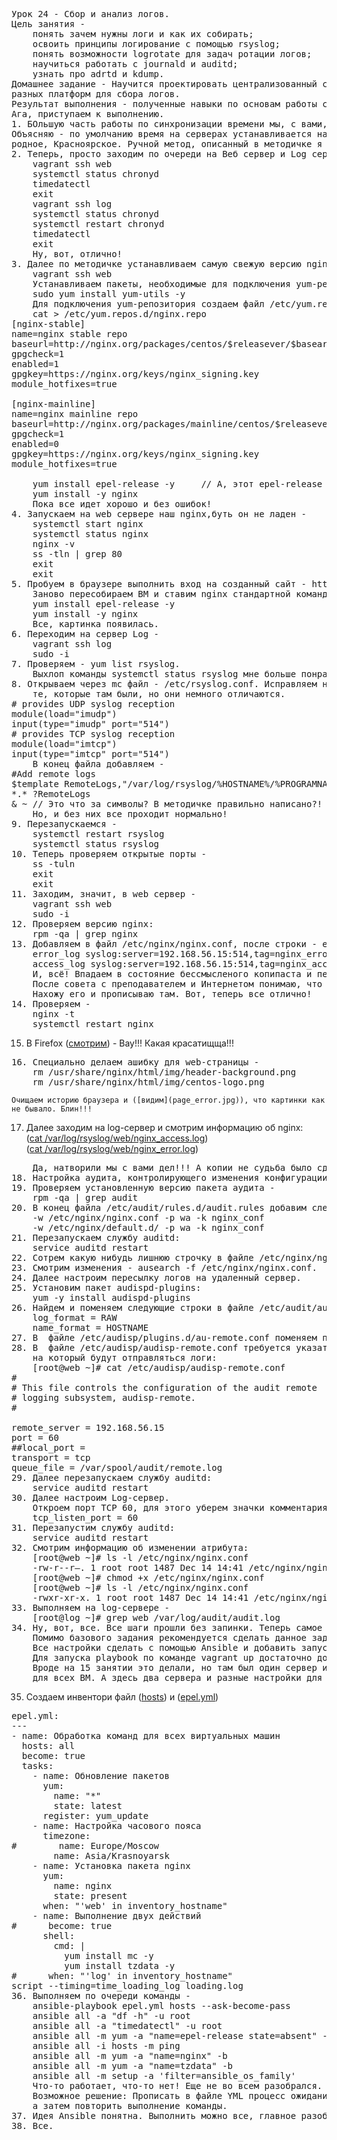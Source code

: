 <pre>
Урок 24 - Сбор и анализ логов.
Цель занятия -
	понять зачем нужны логи и как их собирать;
	освоить принципы логирование с помощью rsyslog;
	понять возможности logrotate для задач ротации логов;
	научиться работать с journald и auditd;
	узнать про adrtd и kdump.
Домашнее задание - Научится проектировать централизованный сбор логов. Рассмотреть особенности 
разных платформ для сбора логов.
Результат выполнения - полученные навыки по основам работы с rsyslog, logrotate, journald, auditd, abrtd и kdump.
Ага, приступаем к выполнению.
1. БОльшую часть работы по синхронизации времени мы, с вами, выполняем в Vagrantfile.
Объясняю - по умолчанию время на серверах устанавливается на UTC+0, а, нам надо, что бы было наше,
родное, Красноярское. Ручной метод, описанный в методичке я проверял - тоже работает.
2. Теперь, просто заходим по очереди на Веб сервер и Log сервер и проверяем время - одинаковое, Красноярское.
	vagrant ssh web
	systemctl status chronyd
	timedatectl
	exit
	vagrant ssh log
	systemctl status chronyd
	systemctl restart chronyd
	timedatectl
	exit
	Ну, вот, отлично!
3. Далее по методичке устанавливаем самую свежую версию nginx на виртуальной машине web -
	vagrant ssh web
	Устанавливаем пакеты, необходимые для подключения yum-репозитория:
	sudo yum install yum-utils -y
	Для подключения yum-репозитория создаем файл /etc/yum.repos.d/nginx.repo для скачивания самой свежей версии -
	cat > /etc/yum.repos.d/nginx.repo
[nginx-stable]
name=nginx stable repo
baseurl=http://nginx.org/packages/centos/$releasever/$basearch/
gpgcheck=1
enabled=1
gpgkey=https://nginx.org/keys/nginx_signing.key
module_hotfixes=true

[nginx-mainline]
name=nginx mainline repo
baseurl=http://nginx.org/packages/mainline/centos/$releasever/$basearch/
gpgcheck=1
enabled=0
gpgkey=https://nginx.org/keys/nginx_signing.key
module_hotfixes=true

	yum install epel-release -y		// А, этот epel-release не ставится, что-ли, по дефолту?
	yum install -y nginx
	Пока все идет хорошо и без ошибок!
4. Запускаем на web сервере наш nginx,буть он не ладен - 
	systemctl start nginx
	systemctl status nginx
	nginx -v
	ss -tln | grep 80
	exit
	exit
5. Пробуем в браузере выполнить вход на созданный сайт - http://192.168.56.10. Да, работает, но без картинок!!!
	Заново пересобираем ВМ и ставим nginx стандартной командой - 
	yum install epel-release -y
	yum install -y nginx
	Все, картинка появилась.
6. Переходим на сервер Log - 
	vagrant ssh log
	sudo -i
7. Проверяем - yum list rsyslog.
	Выхлоп команды systemctl status rsyslog мне больше понравился.
8. Открываем через mc файл - /etc/rsyslog.conf. Исправляем нужные строки. Хотя, можно было раскомментировать
	те, которые там были, но они немного отличаются.
# provides UDP syslog reception
module(load="imudp")
input(type="imudp" port="514")
# provides TCP syslog reception
module(load="imtcp")
input(type="imtcp" port="514")
	В конец файла добавляем -
#Add remote logs
$template RemoteLogs,"/var/log/rsyslog/%HOSTNAME%/%PROGRAMNAME%.log"
*.* ?RemoteLogs
& ~ // Это что за символы? В методичке правильно написано?! Хотя nginx -t не выдал никаких ошибок.
	Но, и без них все проходит нормально!
9. Перезапускаемся - 
	systemctl restart rsyslog
	systemctl status rsyslog
10. Теперь проверяем открытые порты - 
	ss -tuln
	exit
	exit
11. Заходим, значит, в web сервер -
	vagrant ssh web
	sudo -i
12. Проверяем версию nginx: 
	rpm -qa | grep nginx
13. Добавляем в файл /etc/nginx/nginx.conf, после строки - error_log /var/log/nginx/error.log;
	error_log syslog:server=192.168.56.15:514,tag=nginx_error;
	access_log syslog:server=192.168.56.15:514,tag=nginx_access,severity=info combined;
	И, всё! Впадаем в состояние бессмысленого копипаста и переписывания директивы access_log в течении двух дней.
	После совета с преподавателем и Интернетом понимаю, что она (в смысле - директива) применяется в контексте hhtp.
	Нахожу его и прописываю там. Вот, теперь все отлично!
14. Проверяем - 
	nginx -t
	systemctl restart nginx
</pre>
15. В Firefox ([смотрим](page.jpg)) - Вау!!! Какая красатищща!!!
<pre>
16. Специально делаем ашибку для web-страницы - 
	rm /usr/share/nginx/html/img/header-background.png
	rm /usr/share/nginx/html/img/centos-logo.png
</pre>
	Очищаем историю браузера и ([видим](page_error.jpg)), что картинки как не бывало. Блин!!!  
17. Далее заходим на log-сервер и смотрим информацию об nginx:  
	([cat /var/log/rsyslog/web/nginx_access.log](nginx_access.log))  
	([cat /var/log/rsyslog/web/nginx_error.log](nginx_access.log))  
<pre>
	Да, натворили мы с вами дел!!! А копии не судьба было сделать? Как теперь восстанавливать?
18. Настройка аудита, контролирующего изменения конфигурации nginx.
19. Проверяем установленную версию пакета аудита -
	rpm -qa | grep audit
20. В конец файла /etc/audit/rules.d/audit.rules добавим следующие строки:
	-w /etc/nginx/nginx.conf -р wa -k nginx_conf
	-w /etc/nginx/default.d/ -p wa -k nginx_conf
21. Перезапускаем службу auditd:
	service auditd restart
22. Сотрем какую нибудь лишнюю строчку в файле /etc/nginx/nginx.conf.
23. Смотрим изменения - ausearch -f /etc/nginx/nginx.conf.
24. Далее настроим пересылку логов на удаленный сервер.
25. Установим пакет audispd-plugins:
	yum -y install audispd-plugins
26. Найдем и поменяем следующие строки в файле /etc/audit/auditd.conf:
	log_format = RAW
	name_format = HOSTNAME
27. В  файле /etc/audisp/plugins.d/au-remote.conf поменяем параметр active на yes.
28. В  файле /etc/audisp/audisp-remote.conf требуется указать адрес сервера и порт, 
	на который будут отправляться логи:
	[root@web ~]# cat /etc/audisp/audisp-remote.conf
#                                                                                                                                                                            
# This file controls the configuration of the audit remote                                                                                                                   
# logging subsystem, audisp-remote.                                                                                                                                          
#                                                                                                                                                                            
                                                                                                                                                                             
remote_server = 192.168.56.15
port = 60
##local_port =                                                                                                                                                               
transport = tcp
queue_file = /var/spool/audit/remote.log
29. Далее перезапускаем службу auditd:
	service auditd restart
30. Далее настроим Log-сервер.
	Откроем порт TCP 60, для этого уберем значки комментария в файле /etc/audit/auditd.conf:
	tcp_listen_port = 60
31. Перезапустим службу auditd:
	service auditd restart
32. Смотрим информацию об изменении атрибута:
	[root@web ~]# ls -l /etc/nginx/nginx.conf
	-rw-r--r—. 1 root root 1487 Dec 14 14:41 /etc/nginx/nginx.conf
	[root@web ~]# chmod +x /etc/nginx/nginx.conf
	[root@web ~]# ls -l /etc/nginx/nginx.conf
	-rwxr-xr-x. 1 root root 1487 Dec 14 14:41 /etc/nginx/nginx.conf - цвет названия поменялся на зеленый!!!
33. Выполняем на log-сервере -
	[root@log ~]# grep web /var/log/audit/audit.log
34. Ну, вот, все. Все шаги прошли без запинки. Теперь самое интересное. 
	Помимо базового задания рекомендуется сделать данное задание следующим образом:
	Все настройки сделать с помощью Ansible и добавить запуск Ansible playbook из Vagrantfile.
	Для запуска playbook по команде vagrant up достаточно добавить следующую конструкцию в раздел Boxes.
	Вроде на 15 занятии это делали, но там был один сервер и все операции выполнить одинаково
	для всех ВМ. А здесь два сервера и разные настройки для каждого!!!
</pre>
35. Создаем инвентори файл ([hosts](hosts)) и ([epel.yml](epel.yml))
<pre>
epel.yml:
---
- name: Обработка команд для всех виртуальных машин
  hosts: all
  become: true
  tasks:
    - name: Обновление пакетов
      yum:
        name: "*"
        state: latest
      register: yum_update
    - name: Настройка часового пояса
      timezone:
#        name: Europe/Moscow
        name: Asia/Krasnoyarsk
    - name: Установка пакета nginx
      yum:
        name: nginx
        state: present
      when: "'web' in inventory_hostname"
    - name: Выполнение двух действий
#      become: true
      shell:
        cmd: |
          yum install mc -y
          yum install tzdata -y
#      when: "'log' in inventory_hostname"
script --timing=time_loading_log loading.log
36. Выполняем по очереди команды -
	ansible-playbook epel.yml hosts --ask-become-pass
	ansible all -a "df -h" -u root
	ansible all -a "timedatectl" -u root
	ansible all -m yum -a "name=epel-release state=absent" -b
	ansible all -i hosts -m ping
	ansible all -m yum -a "name=nginx" -b
	ansible all -m yum -a "name=tzdata" -b
	ansible all -m setup -a 'filter=ansible_os_family'
	Что-то работает, что-то нет! Еще не во всем разобрался.
	Возможное решение: Прописать в файле YML процесс ожидания, пока другой процесс завершит свою работу с файлом блокировки,
	а затем повторить выполнение команды.
37. Идея Ansible понятна. Выполнить можно все, главное разобраться тщательнее!!!
38. Все.
</pre>
